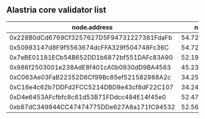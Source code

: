 ## Alastria core validator list

| node.address | node.ip | node.name |
| ------------ | ----------------------------------------- | ---------------------------------- |
| 0x228B0dCd6769Cf3257627D5F94731227381FdaFb | 54.72.62.93 |VAL_Alastria_TestNet_2_8_03 |
| 0x50983147d8F9f5563674dcFFA329f504748Fc36C | 54.72.143.79 |VAL_Alastria_TestNet_2_8_01 |
| 0x7eBE01181ECb54B652DD1b6872bf551DAFc83A90 | 52.19.202.41 | VAL_Alastria_TestNet_2_8_04 |
| 0x986f2503001e238AdE8f401cA0b0930dD9BA4563 | 45.239.197.140 | VAL_COUNCILBOX_TestNet_2_8_00 |
| 0xC063Ae03FaB22352D6Cf99Bc85ef521582988A2c | 34.255.202.192 | VAL_Alastria_TestNet_2_8_00 | 
| 0xC16e4c62b7DDFd2FCC5214DBD9e43cf8dF22C107 | 34.242.139.184 | VAL_Alastria_TestNet_2_8_02 |
| 0xD4e6453AFcfbfc8c61d53B71FDdcc484E14f45e0 | 52.47.194.145 | VAL_Everis_TestNet_2_4_01 |
| 0xb87dC349944CC47474775DDe627A8a171fC94532 | 52.56.69.220 | VAL_Alastria_TestNet_2_4_00 |

